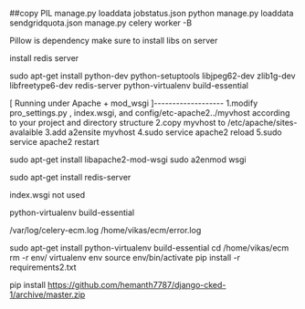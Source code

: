 ##copy PIL
manage.py loaddata jobstatus.json
python manage.py loaddata sendgridquota.json
manage.py celery worker -B

Pillow is dependency make sure to install libs on server

install redis server

sudo apt-get install python-dev python-setuptools libjpeg62-dev zlib1g-dev libfreetype6-dev redis-server python-virtualenv build-essential


[ Running under Apache + mod_wsgi ]-------------------
1.modify pro_settings.py , index.wsgi, and config/etc-apache2../myvhost according to your project and directory structure
2.copy myvhost to /etc/apache/sites-avalaible
3.add a2ensite myvhost
4.sudo service apache2 reload
5.sudo service apache2 restart
 

sudo apt-get install libapache2-mod-wsgi
sudo a2enmod wsgi

sudo apt-get install redis-server


index.wsgi not used

python-virtualenv
build-essential


/var/log/celery-ecm.log
/home/vikas/ecm/error.log

sudo apt-get install python-virtualenv  build-essential
cd /home/vikas/ecm
rm -r env/
virtualenv env
source env/bin/activate
pip install -r requirements2.txt


pip install https://github.com/hemanth7787/django-cked-1/archive/master.zip